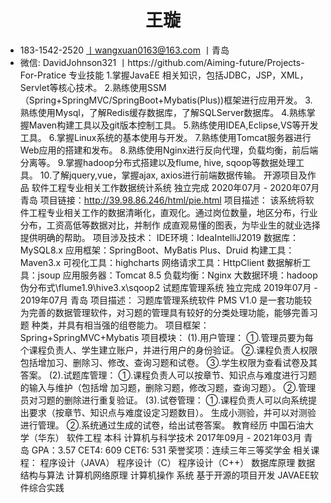 # <center>王璇</center>
- 183-1542-2520 丨wangxuan0163@163.com 丨青岛
- 微信: DavidJohnson321 丨https://github.com/Aiming-future/Projects-For-Pratice
专业技能
1.掌握JavaEE 相关知识，包括JDBC，JSP，XML，Servlet等核心技术。
2.熟练使用SSM（Spring+SpringMVC/SpringBoot+Mybatis(Plus))框架进行应用开发。
3.熟练使用Mysql，了解Redis缓存数据库，了解SQLServer数据库。
4.熟练掌握Maven构建工具以及git版本控制工具。
5.熟练使用IDEA,Eclipse,VS等开发工具。
6.掌握Linux系统的基本使用与开发。
7.熟练使用Tomcat服务器进行Web应用的搭建和发布。
8.熟练使用Nginx进行反向代理，负载均衡，前后端分离等。
9.掌握hadoop分布式搭建以及flume, hive, sqoop等数据处理工具。
10.了解jquery,vue，掌握ajax, axios进行前端数据传输。
开源项目及作品
软件工程专业相关工作数据统计系统
独立完成
2020年07月 - 2020年07月
青岛
项目链接：http://39.98.86.246/html/pie.html
项目描述：
该系统将软件工程专业相关工作的数据清晰化，直观化。通过岗位数量，地区分布，行业分布，工资高低等数据对比，并制作
成直观易懂的图表，为毕业生的就业选择提供明确的帮助。
项目涉及技术：
IDE环境：IdeaIntelliJ2019
数据库：MySQL8.x
应用框架：SpringBoot、MyBatis Plus、Druid
构建工具：Maven3.x
可视化工具：highcharts
网络请求工具：HttpClient
数据解析工具：jsoup
应用服务器：Tomcat 8.5
负载均衡：Nginx
大数据环境：hadoop伪分布式\flume1.9\hive3.x\sqoop2
试题库管理系统
独立完成
2019年07月 - 2019年07月
青岛
项目描述：
习题库管理系统软件 PMS V1.0 是一套功能较为完善的数据管理软件，对习题的管理具有较好的分类处理功能，能够完善习题
种类，并具有相当强的组卷能力。
项目框架：Spring+SpringMVC+Mybatis
项目模块：
(1).用户管理：
①.管理员要为每个课程负责人、学生建立账户，并进行用户的身份验证。
②.课程负责人权限包括增加习、删除习、修改、查询习题和试卷。
③.学生权限为查看试卷及其答案。
(2).试题库管理：
①.课程负责人可以按章节、知识点与难度进行习题的输入与维护（包括增
加习题，删除习题，修改习题，查询习题）。
②.管理员对习题的删除进行重复验证。
(3).试卷管理：
①.课程负责人可以向系统提出要求（按章节、知识点与难度设定习题数目）。
生成小测验，并可以对测验进行管理。
②.系统通过生成的试卷，给出试卷答案。
教育经历
中国石油大学（华东）
软件工程 本科 计算机与科学技术
2017年09月 - 2021年03月
青岛
GPA：3.57 CET4: 609 CET6: 531
荣誉奖项：连续三年三等奖学金
相关课程： 程序设计（JAVA） 程序设计（C） 程序设计（C++） 数据库原理 数据结构与算法 计算机网络原理 计算机操作
系统 基于开源的项目开发 JAVAEE软件综合实践
